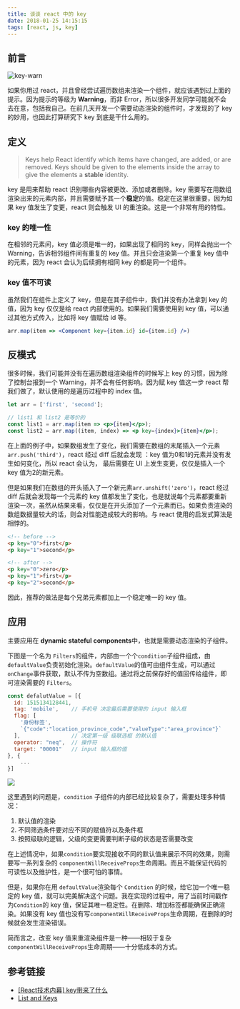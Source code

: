 ```yaml
---
title: 谈谈 react 中的 key
date: 2018-01-25 14:15:15
tags: [react, js, key]
---
```


## 前言

![key-warn](http://img.souche.com/f2e/cf0f9218d8effa21cf4d291a77db6c7c.jpg)

如果你用过 react，并且曾经尝试遍历数组来渲染一个组件，就应该遇到过上面的提示。因为提示的等级为 **Warning**，而非 Error，所以很多开发同学可能就不会去在意，包括我自己。在前几天开发一个需要动态渲染的组件时，才发现的了 key 的妙用，也因此打算研究下 key 到底是干什么用的。



## 定义

>   Keys help React identify which items have changed, are added, or are removed. Keys should be given to the elements inside the array to give the elements a **stable** identity.

key 是用来帮助 react 识别哪些内容被更改、添加或者删除。key 需要写在用数组渲染出来的元素内部，并且需要赋予其一个**稳定**的值。稳定在这里很重要，因为如果 key 值发生了变更，react 则会触发 UI 的重渲染。这是一个非常有用的特性。



### key 的唯一性

在相邻的元素间，key 值必须是唯一的，如果出现了相同的 key，同样会抛出一个 Warning，告诉相邻组件间有重复的 key 值。并且只会渲染第一个重复 key 值中的元素，因为 react 会认为后续拥有相同 key 的都是同一个组件。



### key 值不可读

虽然我们在组件上定义了 key，但是在其子组件中，我们并没有办法拿到 key 的值，因为 key 仅仅是给 react 内部使用的。如果我们需要使用到 key 值，可以通过其他方式传入，比如将 key 值赋给 id 等。

```jsx
arr.map(item => <Component key={item.id} id={item.id} />)
```



## 反模式

很多时候，我们可能并没有在遍历数组渲染组件的时候写上 key 的习惯，因为除了控制台报到一个 Warning，并不会有任何影响。因为赋 key 值这一步 react 帮我们做了，默认使用的是遍历过程中的 index 值。

```jsx
let arr = ['first', 'second'];

// list1 和 list2 是等价的
const list1 = arr.map(item => <p>{item}</p>);
const list2 = arr.map((item, index) => <p key={index}>{item}</p>);
```

 在上面的例子中，如果数组发生了变化，我们需要在数组的末尾插入一个元素 `arr.push('third')`，react 经过 diff 后就会发现 ：key 值为0和1的元素并没有发生如何变化，所以 react 会认为， 最后需要在 UI 上发生变更，仅仅是插入一个 key 值为2的新元素。

但是如果我们在数组的开头插入了一个新元素`arr.unshift('zero')`，react 经过 diff 后就会发现每一个元素的 key 值都发生了变化，也是就说每个元素都要重新渲染一次，虽然从结果来看，仅仅是在开头添加了一个元素而已。如果负责渲染的数组数据量较大的话，则会对性能造成较大的影响。与 react 使用的启发式算法是相悖的。

```html
<!-- before -->
<p key="0">first</p>
<p key="1">second</p>

<!-- after -->
<p key="0">zero</p>
<p key="1">first</p>
<p key="2">second</p>
```

因此，推荐的做法是每个兄弟元素都加上一个稳定唯一的 key 值。



## 应用

主要应用在 **dynamic stateful components**中，也就是需要动态渲染的子组件。

下图是一个名为 `Filters`的组件，内部由一个个`condition`子组件组成，由 `defaultValue`负责初始化渲染。`defaultValue`的值可由组件生成，可以通过 `onChange`事件获取，默认不传为空数组。通过将之前保存好的值回传给组件，即可渲染需要的 `Filters`。

```js
const defalutValue = [{
  id: 1515134128441,
  tag: 'mobile',	// 手机号 决定最后需要使用的 input 输入框
  flag: [
    '身份标签',
    `{"code":"location_province_code","valueType":"area_province"}`
  ],                // 决定第一级 级联选框 的默认值
  operator: "neq",  // 操作符
  target: "00001"   // input 输入框的值
}, {
    ...
}]
```



<img src="http://img.souche.com/f2e/88f2b0b7f99e637d275b49c4addd1c38.jpg">

这里遇到的问题是，`condition` 子组件的内部已经比较复杂了，需要处理多种情况：

1.  默认值的渲染
2.  不同筛选条件要对应不同的赋值符以及条件框
3.  按照级联的逻辑，父级的变更需要判断子级的状态是否需要改变

在上述情况中，如果`condition`要实现接收不同的默认值来展示不同的效果，则需要写一系列复杂的 `componentWillReceiveProps`生命周期。而且不能保证代码的可读性以及维护性，是一个很可怕的事情。

但是，如果你在用 `defaultValue`渲染每个 `Condition` 的时候，给它加一个唯一稳定的 key 值，就可以完美解决这个问题。我在实现的过程中，用了当前时间戳作为`Condition`的 key 值，保证其唯一稳定性。在删除、增加标签都能确保正确渲染。如果没有 key 值也没有写`componentWillReceiveProps`生命周期，在删除的时候就会发生渲染错误。

简而言之，改变 key 值来重渲染组件是一种——相较于复杂`componentWillReceiveProps`生命周期——十分低成本的方式。

## 参考链接

-   [[React技术内幕] key带来了什么](https://juejin.im/post/59abb01c518825243f1b6dad)
-   [List and Keys](https://reactjs.org/docs/lists-and-keys.html)